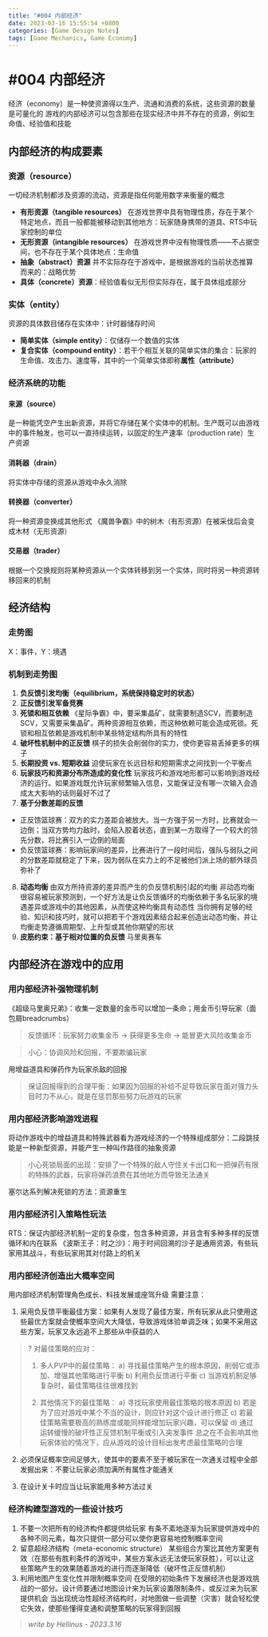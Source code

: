 ```yaml
---
title: "#004 内部经济"
date: 2023-03-16 15:55:54 +0800
categories: [Game Design Notes]
tags: [Game Mechanics, Game Economy]
---
```


# #004 内部经济
经济（economy）是一种使资源得以生产、流通和消费的系统，这些资源的数量是可量化的
游戏的内部经济可以包含那些在现实经济中并不存在的资源，例如生命值、经验值和技能

## 内部经济的构成要素
### 资源（resource）
一切经济机制都涉及资源的流动，资源是指任何能用数字来衡量的概念

- **有形资源（tangible resources）** 在游戏世界中具有物理性质，存在于某个特定地点，而且一般都能被移动到其他地方：玩家随身携带的道具、RTS中玩家控制的单位
- **无形资源（intangible resources）** 在游戏世界中没有物理性质——不占据空间，也不存在于某个具体地点：生命值
- **抽象（abstract）资源** 并不实际存在于游戏中，是根据游戏的当前状态推算而来的：战略优势
- **具体（concrete）资源**：经验值看似无形但实际存在，属于具体组成部分

### 实体（entity）
资源的具体数目储存在实体中：计时器储存时间

- **简单实体（simple entity）**：仅储存一个数值的实体
- **复合实体（compound entity）**：若干个相互关联的简单实体的集合：玩家的生命值、攻击力、速度等，其中的一个简单实体即称**属性（attribute）**

### 经济系统的功能
#### 来源（source）
是一种能凭空产生出新资源，并将它存储在某个实体中的机制。生产既可以由游戏中的事件触发，也可以一直持续运转，以固定的生产速率（production rate）生产资源
#### 消耗器（drain）
将实体中存储的资源从游戏中永久消除
#### 转换器（converter）
将一种资源变换成其他形式
《魔兽争霸》中的树木（有形资源）在被采伐后会变成木材（无形资源）
#### 交易器（trader）
根据一个交换规则将某种资源从一个实体转移到另一个实体，同时将另一种资源转移回来的机制

## 经济结构
### 走势图
X：事件，Y：境遇
### 机制到走势图
1. **负反馈引发均衡（equilibrium，系统保持稳定时的状态）**
2. **正反馈引发军备竞赛**
3. **死锁和相互依赖**
《星际争霸》中，要采集晶矿，就需要制造SCV，而要制造SCV，又需要采集晶矿。两种资源相互依赖，而这种依赖可能会造成死锁。死锁和相互依赖是游戏机制中某些特定结构所具有的特性
4. **破坏性机制中的正反馈**
棋子的损失会削弱你的实力，使你更容易丢掉更多的棋子
5. **长期投资 vs. 短期收益**
迫使玩家在长远目标和短期需求之间找到一个平衡点
6. **玩家技巧和资源分布所造成的变化性**
玩家技巧和游戏地形都可以影响到游戏经济的运行。如果游戏既允许玩家频繁输入信息，又能保证没有哪一次输入会造成太大影响的话则最好不过了
7. **基于分数差距的反馈**
- 正反馈篮球赛：双方的实力差距会被放大。当一方强于另一方时，比赛就会一边倒；当双方势均力敌时，会陷入胶着状态，直到某一方取得了一个较大的领先分数，将比赛引入一边倒的局面
- 负反馈篮球赛：影响玩家间的差异，比赛进行了一段时间后，强队与弱队之间的分数差距就稳定了下来，因为弱队在实力上的不足被他们派上场的额外球员弥补了
8. **动态均衡**
由双方所持资源的差异而产生的负反馈机制引起的均衡
非动态均衡很容易被玩家预测到，一个好方法是让负反馈循环的均衡依赖于多名玩家的境遇差异或游戏中的其他因素，从而使这种均衡具有动态性
当你拥有足够的经验、知识和技巧时，就可以把若干个游戏因素结合起来创造出动态均衡，并让均衡走势遵循周期型、上升型或其他你期望的形状
9. **皮筋约束：基于相对位置的负反馈**
马里奥赛车

## 内部经济在游戏中的应用
### 用内部经济补强物理机制
《超级马里奥兄弟》：收集一定数量的金币可以增加一条命；用金币引导玩家（面包屑breadcrumbs）
> 反馈循环：玩家努力收集金币 -> 获得更多生命 -> 能冒更大风险收集金币

> 小心：协调风险和回报，不要欺骗玩家

用增益道具和弹药作为玩家杀敌的回报

> 保证回报得到的合理平衡：如果因为回报的补给不足导致玩家在面对强力头目时力不从心，就是在惩罚那些努力玩游戏的玩家

### 用内部经济影响游戏进程
将动作游戏中的增益道具和特殊武器看为游戏经济的一个特殊组成部分：二段跳技能是一种新型资源，并能产生一种叫作路径的抽象资源

> 小心死锁局面的出现：安排了一个特殊的敌人守住关卡出口和一把弹药有限的特殊的武器，玩家将弹药浪费在其他地方而导致无法通关

塞尔达系列解决死锁的方法：资源重生

### 用内部经济引入策略性玩法
RTS：保证内部经济机制一定的复杂度，包含多种资源，并且含有多种多样的反馈循环和内在联系
《波斯王子：时之沙》：用于时间回溯的沙子是通用资源，有些玩家用其战斗，有些玩家用其对付路上的机关

### 用内部经济创造出大概率空间
用内部经济机制管理角色成长、科技发展或座驾升级
需要注意：
1. 采用负反馈平衡最佳方案：如果有人发现了最佳方案，所有玩家从此只使用这些最优方案就会使概率空间大大降低，导致游戏体验单调乏味；如果不采用这些方案，玩家又永远追不上那些从中获益的人

> ?
> 对最佳策略的应对：
> 1. 多人PVP中的最佳策略：
> a) 寻找最佳策略产生的根本原因，削弱它或添加、增强其他策略进行平衡
> b) 利用负反馈进行平衡
> c) 当游戏机制足够复杂时，最佳策略往往很难找到
>
> 2. 其他情况下的最佳策略：
> a) 寻找玩家使用最佳策略的根本原因
> b) 若是为了应对游戏中某个不当的设计，则应针对这个设计进行修正
> c) 若最佳策略需要极高的熟练度或能同样能增加玩家兴趣，可以保留
> d) 通过运转缓慢的破坏性正反馈机制平衡或引入突发事件
> 总之在不会影响其他玩家体验的情况下，应从游戏的设计目标出发考虑最佳策略的合理

2. 必须保证概率空间足够大，使其中的要素不至于被玩家在一次通关过程中全部发掘出来：不要让玩家必须加满所有属性才能通关

3. 在设计关卡时应当让玩家能用多种方法过关

### 经济构建型游戏的一些设计技巧
1. 不要一次把所有的经济构件都提供给玩家
有条不紊地逐渐为玩家提供游戏中的各种不同元素，每次只提供一部分可以使你更容易地控制概率空间
2. 留意超经济结构（meta-economic structure）
某些组合方案比其他方案更有效（在那些有胜利条件的游戏中，某些方案永远无法使玩家获胜），可以让这些策略产生的效果随着游戏的进行而逐渐降低（破坏性正反馈机制）
3. 利用地图产生变化性并限制概率空间
在受限的初始条件下发展经济也是游戏挑战的一部分。设计师要通过地图设计来为玩家设置限制条件，或反过来为玩家提供机会
当出现统治性超经济结构时，对地图做一些调整（灾害）就会轻松使它失效，使那些懂得变通和调整策略的玩家得到回报

> *write by Hellinus - 2023.3.16*